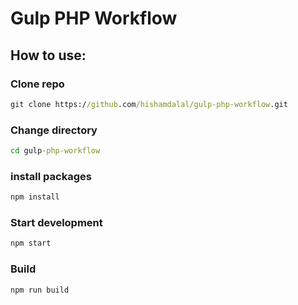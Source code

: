 # Gulp PHP Workflow

## How to use:

### Clone repo
```cmd 
git clone https://github.com/hishamdalal/gulp-php-workflow.git
```

### Change directory
```cmd
cd gulp-php-workflow
```

### install packages
```cmd
npm install
```

### Start development
```cmd
npm start
```

### Build
```cmd
npm run build
```
